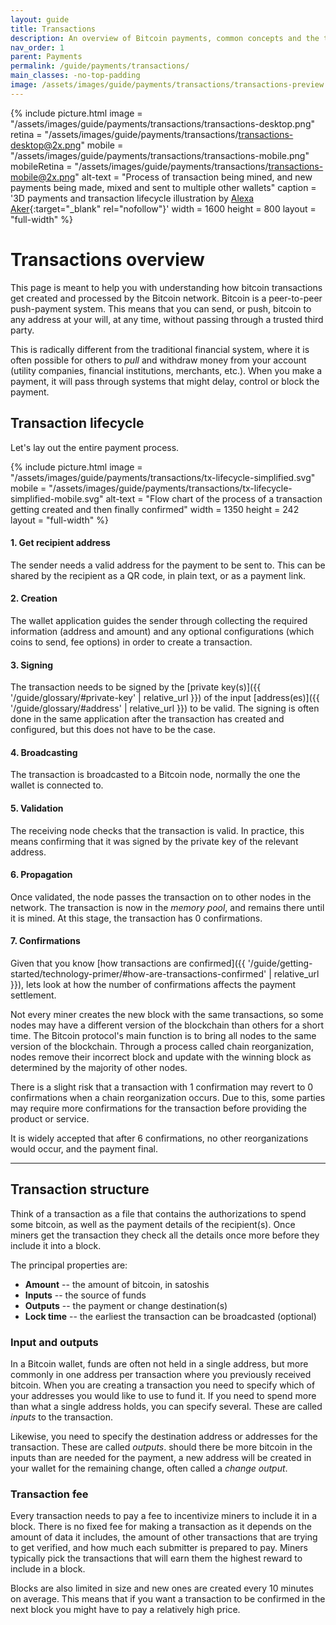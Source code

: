 ```yaml
---
layout: guide
title: Transactions
description: An overview of Bitcoin payments, common concepts and the transaction lifecycle.
nav_order: 1
parent: Payments
permalink: /guide/payments/transactions/
main_classes: -no-top-padding
image: /assets/images/guide/payments/transactions/transactions-preview.jpg
---
```


{% include picture.html
   image = "/assets/images/guide/payments/transactions/transactions-desktop.png"
   retina = "/assets/images/guide/payments/transactions/transactions-desktop@2x.png"
   mobile = "/assets/images/guide/payments/transactions/transactions-mobile.png"
   mobileRetina = "/assets/images/guide/payments/transactions/transactions-mobile@2x.png"
   alt-text = "Process of transaction being mined, and new payments being made, mixed and sent to multiple other wallets"
   caption = '3D payments and transaction lifecycle illustration by [Alexa Aker](https://alexaaker.com){:target="_blank" rel="nofollow"}'
   width = 1600
   height = 800
   layout = "full-width"
%}

# Transactions overview

This page is meant to help you with understanding how bitcoin transactions get created and processed by the Bitcoin network. Bitcoin is a peer-to-peer push-payment system. This means that you can send, or push, bitcoin to any address at your will, at any time, without passing through a trusted third party.

This is radically different from the traditional financial system, where it is often possible for others to *pull* and withdraw money from your account (utility companies, financial institutions, merchants, etc.). When you make a payment, it will pass through systems that might delay, control or block the payment.

## Transaction lifecycle

Let's lay out the entire payment process.

{% include picture.html
   image = "/assets/images/guide/payments/transactions/tx-lifecycle-simplified.svg"
   mobile = "/assets/images/guide/payments/transactions/tx-lifecycle-simplified-mobile.svg"
   alt-text = "Flow chart of the process of a transaction getting created and then finally confirmed"
   width = 1350
   height = 242
   layout = "full-width"
%}

#### 1. Get recipient address
The sender needs a valid address for the payment to be sent to. This can be shared by the recipient as a QR code, in plain text, or as a payment link.

#### 2. Creation
The wallet application guides the sender through collecting the required information (address and amount) and any optional configurations (which coins to send, fee options) in order to create a transaction.

#### 3. Signing
The transaction needs to be signed by the [private key(s)]({{ '/guide/glossary/#private-key' | relative_url }}) of the input [address(es)]({{ '/guide/glossary/#address' | relative_url }}) to be valid. The signing is often done in the same application after the transaction has created and configured, but this does not have to be the case.

#### 4. Broadcasting
The transaction is broadcasted to a Bitcoin node, normally the one the wallet is connected to.

#### 5. Validation
The receiving node checks that the transaction is valid. In practice, this means confirming that it was signed by the private key of the relevant address.

#### 6. Propagation
Once validated, the node passes the transaction on to other nodes in the network. The transaction is now in the *memory pool*, and remains there until it is mined. At this stage, the transaction has 0 confirmations.
<!-- indicate that a tx with a fee rate that is lower than the current normal can be stuck and even forgotten by miners if it remains in the mempool for too long -->

#### 7. Confirmations
Given that you know [how transactions are confirmed]({{ '/guide/getting-started/technology-primer/#how-are-transactions-confirmed' | relative_url }}), lets look at how the number of confirmations affects the payment settlement.

Not every miner creates the new block with the same transactions, so some nodes may have a different version of the blockchain than others for a short time. The Bitcoin protocol's main function is to bring all nodes to the same version of the blockchain. Through a process called chain reorganization, nodes remove their incorrect block and update with the winning block as determined by the majority of other nodes.

There is a slight risk that a transaction with 1 confirmation may revert to 0 confirmations when a chain reorganization occurs. Due to this, some parties may require more confirmations for the transaction before providing the product or service.

It is widely accepted that after 6 confirmations, no other reorganizations would occur, and the payment final.

---

## Transaction structure

Think of a transaction as a file that contains the authorizations to spend some bitcoin, as well as the payment details of the recipient(s). Once miners get the transaction they check all the details once more before they include it into a block.

The principal properties are:

- **Amount** -- the amount of bitcoin, in satoshis
- **Inputs** -- the source of funds
- **Outputs** -- the payment or change destination(s)
- **Lock time** -- the earliest the transaction can be broadcasted (optional)
<!-- Purposfully left out RBF as I don't think this format would guide the reader to understanding how it works. Will add in v2 of the page -->

### Input and outputs

In a Bitcoin wallet, funds are often not held in a single address, but more commonly in one address per transaction where you previously received bitcoin. When you are creating a transaction you need to specify which of your addresses you would like to use to fund it. If you need to spend more than what a single address holds, you can specify several. These are called *inputs* to the transaction.

Likewise, you need to specify the destination address or addresses for the transaction. These are called *outputs*. should there be more bitcoin in the inputs than are needed for the payment, a new address will be created in your wallet for the remaining change, often called a *change output*.

### Transaction fee

Every transaction needs to pay a fee to incentivize miners to include it in a block. There is no fixed fee for making a transaction as it depends on the amount of data it includes, the amount of other transactions that are trying to get verified, and how much each submitter is prepared to pay. Miners typically pick the transactions that will earn them the highest reward to include in a block.

Blocks are also limited in size and new ones are created every 10 minutes on average. This means that if you want a transaction to be confirmed in the next block you might have to pay a relatively high price.